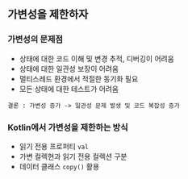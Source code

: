 ## 가변성을 제한하자
### 가변성의 문제점
- 상태에 대한 코드 이해 및 변경 추적, 디버깅이 어려움
- 상태에 대한 일관성 보장이 어려움
- 멀티스레드 환경에서 적절한 동기화 필요
- 모든 상태에 대한 테스트가 어려움
```
결론 : 가변성 증가 -> 일관성 문제 발생 및 코드 복잡성 증가
```
### Kotlin에서 가변성을 제한하는 방식
- 읽기 전용 프로퍼티 `val`
- 가변 컬렉현과 읽기 전용 컬렉션 구분
- 데이터 클래스 `copy()` 활용
